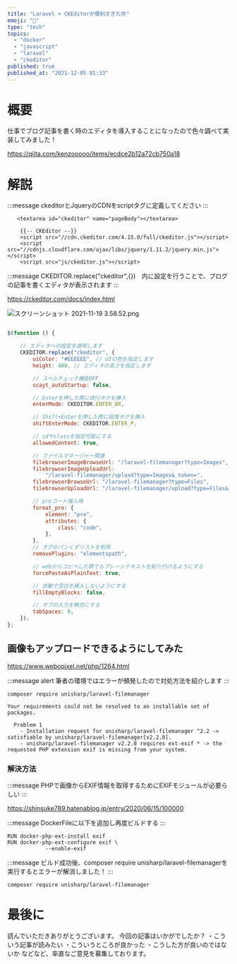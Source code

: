 ```yaml
---
title: "Laravel + CKEditorが便利すぎた件"
emoji: "🚀"
type: "tech"
topics:
  - "docker"
  - "javascript"
  - "laravel"
  - "ckeditor"
published: true
published_at: "2021-12-05 01:33"
---
```



# 概要
仕事でブログ記事を書く時のエディタを導入することになったので色々調べて実装してみました！

https://qiita.com/kenzooooo/items/ecdce2b12a72cb750a18

# 解説

:::message
ckeditorとJqueryのCDNをscriptタグに定義してください
:::

```php:sample.blade.php
   <textarea id="ckeditor" name="pageBody"></textarea>

    {{-- CKEditor --}}
    <script src="//cdn.ckeditor.com/4.15.0/full/ckeditor.js"></script>
    <script src="//cdnjs.cloudflare.com/ajax/libs/jquery/1.11.2/jquery.min.js"></script>
    <script src="js/ckeditor.js"></script>
```

:::message
CKEDITOR.replace("ckeditor",{})　内に設定を行うことで、ブログの記事を書くエディタが表示されます
:::

https://ckeditor.com/docs/index.html

![スクリーンショット 2021-11-19 3.58.52.png](https://qiita-image-store.s3.ap-northeast-1.amazonaws.com/0/555632/156d5fdf-6b45-5f87-3cc6-1f5c732cc752.png)

```javascript:js/ckeditor.js

$(function () {

    // エディタへの設定を適用します
    CKEDITOR.replace("ckeditor", {
        uiColor: "#EEEEEE", // UIの色を指定します
        height: 400, // エディタの高さを指定します

        // スペルチェック機能OFF
        scayt_autoStartup: false,

        // Enterを押した際に改行タグを挿入
        enterMode: CKEDITOR.ENTER_BR,

        // Shift+Enterを押した際に段落タグを挿入
        shiftEnterMode: CKEDITOR.ENTER_P,

        // idやclassを指定可能にする
        allowedContent: true,

        // ファイルマネージャー関連
        filebrowserImageBrowseUrl: "/laravel-filemanager?type=Images",
        filebrowserImageUploadUrl:
            "/laravel-filemanager/upload?type=Images&_token=",
        filebrowserBrowseUrl: "/laravel-filemanager?type=Files",
        filebrowserUploadUrl: "/laravel-filemanager/upload?type=Files&_token=",

        // preコード挿入時
        format_pre: {
            element: "pre",
            attributes: {
                class: "code",
            },
        },
        // タグのパンくずリストを削除
        removePlugins: "elementspath",

        // webからコピペした際でもプレーンテキストを貼り付けるようにする
        forcePasteAsPlainText: true,

        // 自動で空白を挿入しないようにする
        fillEmptyBlocks: false,

        // タブの入力を無効にする
        tabSpaces: 0,
    });
};
```

## 画像もアップロードできるようにしてみた

https://www.webopixel.net/php/1264.html




:::message alert
筆者の環境ではエラーが頻発したので対処方法を紹介します
:::

```bash:bash
composer require unisharp/laravel-filemanager

Your requirements could not be resolved to an installable set of packages.

  Problem 1
    - Installation request for unisharp/laravel-filemanager ^2.2 -> satisfiable by unisharp/laravel-filemanager[v2.2.0].
    - unisharp/laravel-filemanager v2.2.0 requires ext-exif * -> the requested PHP extension exif is missing from your system.
```

### 解決方法

:::message
PHPで画像からEXIF情報を取得するためにEXIFモジュールが必要らしい
:::

https://shinsuke789.hatenablog.jp/entry/2020/06/15/100000

:::message
DockerFileに以下を追加し再度ビルドする
:::

```docker:DockerFile
RUN docker-php-ext-install exif
RUN docker-php-ext-configure exif \
            --enable-exif
```

:::message
ビルド成功後、composer require unisharp/laravel-filemanagerを実行するとエラーが解消しました！
:::

```bash:bash
composer require unisharp/laravel-filemanager
```

# 最後に

読んでいただきありがとうございます。
今回の記事はいかがでしたか？
・こういう記事が読みたい
・こういうところが良かった
・こうした方が良いのではないか
などなど、率直なご意見を募集しております。
